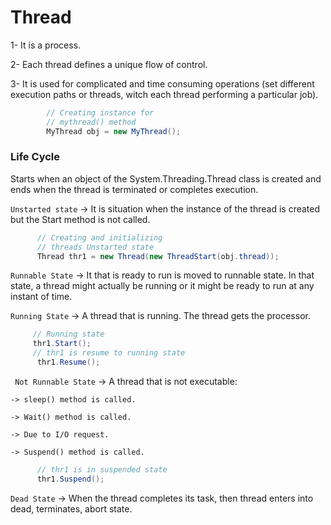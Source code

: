 # Thread
  1- It is a process.
  
  2- Each thread defines a unique flow of control.
  
  3- It is used for complicated and time consuming operations (set different execution paths or threads, witch each thread performing a particular job).
  
```c#
        // Creating instance for  
        // mythread() method 
        MyThread obj = new MyThread(); 
```  
  
### Life Cycle
Starts when an object of the System.Threading.Thread class is created and ends when the thread is terminated or completes execution.

  ``` Unstarted state ``` -> It is situation when the instance of the thread is created but the Start method is not called.
  ```c#
        // Creating and initializing  
        // threads Unstarted state 
        Thread thr1 = new Thread(new ThreadStart(obj.thread)); 
  ```
  
  ``` Runnable State ``` -> It that is ready to run is moved to runnable state. In that state, a thread might actually be running or it might be ready to run at any instant of time.
  
  ``` Running State ``` -> A thread that is running. The thread gets the processor.
  ```c#
       // Running state 
       thr1.Start(); 
       // thr1 is resume to running state 
        thr1.Resume(); 
  ```
  
  ``` Not Runnable State``` -> A thread that is not executable:
    
    -> sleep() method is called.
    
    -> Wait() method is called.
    
    -> Due to I/O request.
     
    -> Suspend() method is called.
```c#
      // thr1 is in suspended state 
      thr1.Suspend(); 
```
    
  
  ``` Dead State ``` -> When the thread completes its task, then thread enters into dead, terminates, abort state.
